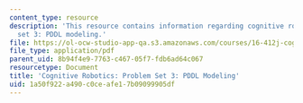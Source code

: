 ```yaml
---
content_type: resource
description: 'This resource contains information regarding cognitive robotics: Problem
  set 3: PDDL modeling.'
file: https://ol-ocw-studio-app-qa.s3.amazonaws.com/courses/16-412j-cognitive-robotics-spring-2016/1a50f922a490c0ceafe17b09099905df_MIT16_412JS16_Assignment4.pdf
file_type: application/pdf
parent_uid: 8b94f4e9-7763-c467-05f7-fdb6ad64c067
resourcetype: Document
title: 'Cognitive Robotics: Problem Set 3: PDDL Modeling'
uid: 1a50f922-a490-c0ce-afe1-7b09099905df
---
```


